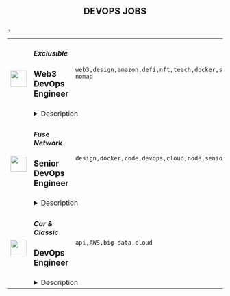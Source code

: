 <div align="center"><h2>DEVOPS JOBS</h2></div><table><tr>
                <td width="100" height="100" rowspan="2">
                    <img src="https://remoteok.com/assets/img/jobs/93afbfea9f10dd4ed25e46bf5bd403901676013373.peg" width="38px" height="auto">
                </td>
                <td width="300">
                    <h5>Exclusible</h5>
                    <h3>Web3 DevOps Engineer</h3>
                </td>
                <td width="300">
                    <code>web3,design,amazon,defi,nft,teach,docker,support,software,test,growth,web,scrum,devops,cloud,api,management,reliability,go,engineer,engineering,digital nomad</code>
                </td>
                <td width="200">
                <text>4 days ago</text>
                </td>
                <td width="100" rowspan="2">
                <a href="https://remoteOK.com/remote-jobs/remote-web3-devops-engineer-exclusible-192221" align="right" target="_blank">Apply</a>
                </td>
            </tr>
            <tr>
                <td colspan="3">
                <details><summary>Description</summary>
                <h2>About Exclusible</h2><p>Unlocking the Power of Web3 and Metaverse.</p><p>Exclusible empowers brands and communities and enhances life experiences by extending the horizon of possibilities. We turn simple engagement into long-lasting commitment, loyalty programs into long-term reward plans, membership models into a sense of belonging, and all to make the change from being a top-of-mind to a part-of-life company.</p><p>To us, tokens are more than digital currencies and unique collectibles: theyâre bridges and access keys to a new virtual lifestyle, as real as the physical one. When it comes to the Metaverse, we go beyond the design of surreal places and properties: we create unforgettable moments in life, define limitless horizons to tend towards, give you the emotion of being all-ways connected to a new fun-tactical reality.</p><p>Weâre the tech atelier of digital creative excellence, for a new kind of unforgettable living experiences.</p><h3>
<strong>Exclu</strong>sible's Vision</h3><p>Exclusible's purpose is building and developing a new and culturally-relevant web: accessible to all, unlimited in its possibilities, and made beautiful and meaningful through unforgettable moments. We enable brands to tap into its endless opportunities and usher them into Gen Z and Alphaâs playground for renewed and memorable emotions.</p><p>Exclusible empowers individuals and our community through relevant interactions and experiences, and we constantly push the limits to make the Metaverse an ever more inspiring and engaging place. We dare to make visions happen and set new paradigms to build and live in borderless storyworlds.</p><h3><strong>Our Mission</strong></h3><p>Our mission is to be at the driverâs seat of the web3 [r]evolution, by always diversifying and adapting our value proposition promptly, even through the anticipation of times and market trends. Bringing the next million people into the space, connecting high-end brands with their new âmetacommunityâ, while expanding our business from NFT drops to token-gated, Metaverse experiences and [branded] product suites, is our main mission and masterplan.</p><p>We are looking for talented and motivated people who are willing to support the company structure for growth and success while keeping growing their own skills.</p><p>The Web3 DevOps Engineer will be part of the Engineering Team.</p><h3>Responsibilities:</h3><ul>
<li><p>Participate in all aspects of the software development lifecycle, from design and delivery to on-going critical support.</p></li>
<li><p>Support, Develop and Improve the environments and infrastructure</p></li>
<li><p>Work to continually improve product functionality and quality.</p></li>
<li><p>Provide input into architecture and engineering standards.</p></li>
<li><p>Develop software design, QA, and architecture patterns and standards.</p></li>
<li><p>Coordinate and assist in complex troubleshooting.</p></li>
</ul><h3><strong>Desired Skills and Experience:</strong></h3><ul>
<li><p>At least 5+ years experience in DevOps, systems infrastructure, security, and/or reliability engineering.</p></li>
<li><p>At least 2+ years of experience with web3 infrastructure (RPC nodes, testnet Chain spin for QA, smart contract deployments)</p></li>
<li><p>Being able to manage infrastructure across multiple blockchains will be a key to our success.</p></li>
<li><p>Full understanding of blockchain infrastructure management (nodes, etc.).</p></li>
<li><p>Experience working with automation tools like Docker and Terraform.</p></li>
<li><p>Experience managing cloud infrastructure such as Amazon Web Services with automation tools such as AWS CloudFormation, ECS, Load-balancing, Terraform, Ansible, Helm, Puppet, or similar.</p></li>
<li><p>You have experience with asynchronous communication.</p></li>
<li><p>You are ideally familiar with agile methodologies, e.g. SCRUM or KANBAN.</p></li>
<li><p>You love to get things done and are goal oriented.</p></li>
<li><p><strong>Design and business acumen</strong>: You understand requirements, whether you're working on an API used by other developers, an internal tool consumed by our operation teams, or a feature used by millions of customers, your attention to details leads to a delightful user experience. Youâre also comfortable driving development from a sketch to a polished product.</p></li>
<li><p>You are <strong>adept at communicating and collaborating</strong> effectively with others, promoting your ideas as well as being humble when you may be wrong.</p></li>
<li><p>You are excited to <strong>learn from and teach others</strong>.</p></li>
<li><p>You are <strong>passionate about the blockchain philosophy</strong> and understanding of the DeFi landscape.</p></li>
<li><p>You enjoy getting involved with every stage of the software development lifecycle.</p></li>
<li><p>You have previous experience working in a Test Driven environment and understand the benefits.</p></li>
<li><p>You are comfortable with pair programming and working in a trunk-based development. environment; practicing Continuous Integration and Continuous Delivery.</p></li>
<li><p>You see the value in developers owning production software and view failure as a chance to learn.</p></li>
<li><p><strong>Fluency in English is mandatory</strong>, fluency in Portuguese and/or French is a plus.</p></li>
<li><p>Exclusible is a start-up so the ideal candidate must be adaptable to start-up environments, with a roll-up your sleeves mentality. Team spirit, a positive attitude, and seeing solutions rather than problems are a must!</p></li>
</ul><br/><br/>Please mention the word **EXHILARATING** and tag RMzQuMTQ1LjI0MC4xMDY= when applying to show you read the job post completely (#RMzQuMTQ1LjI0MC4xMDY=). This is a beta feature to avoid spam applicants. Companies can search these words to find applicants that read this and see they're human.
                </details>
                </td>
            </tr>,<tr>
                <td width="100" height="100" rowspan="2">
                    <img src="https://remoteok.com/assets/img/jobs/2848e39a8b7177c075a9b6445fc94a901675840598.peg" width="38px" height="auto">
                </td>
                <td width="300">
                    <h5>Fuse Network</h5>
                    <h3>Senior DevOps Engineer</h3>
                </td>
                <td width="300">
                    <code>design,docker,code,devops,cloud,node,senior,operations,engineer,digital nomad</code>
                </td>
                <td width="200">
                <text>6 days ago</text>
                </td>
                <td width="100" rowspan="2">
                <a href="https://remoteOK.com/remote-jobs/remote-senior-devops-engineer-fuse-network-191212" align="right" target="_blank">Apply</a>
                </td>
            </tr>
            <tr>
                <td colspan="3">
                <details><summary>Description</summary>
                <p style="line-height:1.38;text-align:center;margin-top:0pt;margin-bottom:0pt;"><br></p><p style="line-height:1.7999999999999998;text-align:center;margin-top:0pt;margin-bottom:0pt;"><span style="font-size:18pt;font-family:Arial;color:#000000;background-color:transparent;font-weight:700;font-style:normal;font-variant:normal;text-decoration:none;vertical-align:baseline;white-space:pre;white-space:pre-wrap;">Senior DevOps Engineer</span></p><div style="text-align:center;"><br></div><p style="line-height:1.38;margin-top:0pt;margin-bottom:0pt;text-align:center;"><span style="font-size:11pt;font-family:Arial;color:#000000;background-color:transparent;font-weight:700;font-style:normal;font-variant:normal;text-decoration:none;vertical-align:baseline;white-space:pre;white-space:pre-wrap;">Location: </span><span style="font-size:11pt;font-family:Arial;color:#000000;background-color:transparent;font-weight:400;font-style:normal;font-variant:normal;text-decoration:none;vertical-align:baseline;white-space:pre;white-space:pre-wrap;">Remote       </span><span style="font-size:11pt;font-family:Arial;color:#000000;background-color:transparent;font-weight:700;font-style:normal;font-variant:normal;text-decoration:none;vertical-align:baseline;white-space:pre;white-space:pre-wrap;">Job type: </span><span style="font-size:11pt;font-family:Arial;color:#000000;background-color:transparent;font-weight:400;font-style:normal;font-variant:normal;text-decoration:none;vertical-align:baseline;white-space:pre;white-space:pre-wrap;">Full time          </span><span style="font-size:11pt;font-family:Arial;color:#000000;background-color:transparent;font-weight:700;font-style:normal;font-variant:normal;text-decoration:none;vertical-align:baseline;white-space:pre;white-space:pre-wrap;">Business Unit: </span><span style="font-size:11pt;font-family:Arial;color:#000000;background-color:transparent;font-weight:400;font-style:normal;font-variant:normal;text-decoration:none;vertical-align:baseline;white-space:pre;white-space:pre-wrap;">Fuse Labs</span><span style="font-size:11pt;font-family:Arial;color:#000000;background-color:transparent;font-weight:700;font-style:normal;font-variant:normal;text-decoration:none;vertical-align:baseline;white-space:pre;white-space:pre-wrap;"> </span></p><p style="line-height:1.7999999999999998;margin-top:0pt;margin-bottom:0pt;"><span style="font-size:13.999999999999998pt;font-family:Arial;color:#000000;background-color:transparent;font-weight:700;font-style:normal;font-variant:normal;text-decoration:none;vertical-align:baseline;white-space:pre;white-space:pre-wrap;">Fuse Network</span></p><p style="line-height:1.38;background-color:#ffffff;margin-top:0pt;margin-bottom:0pt;"><span style="font-size:11pt;font-family:Arial;color:#000000;background-color:transparent;font-weight:400;font-style:normal;font-variant:normal;text-decoration:none;vertical-align:baseline;white-space:pre;white-space:pre-wrap;">Fuse is leading the way for real-world adoption. We are on a mission to empower anyone to take part in creating the future of payments and decentralized finance. Our easy to use business tools allow projects to get up and running in no time at all leading to a multitude of successful implementations on Fuse Network - our low-cost, scalable, EMV-compatible blockchain. </span></p><p style="line-height:1.38;background-color:#ffffff;margin-top:0pt;margin-bottom:0pt;"><br></p><p style="line-height:1.38;background-color:#ffffff;margin-top:0pt;margin-bottom:0pt;"><span style="font-size:13.999999999999998pt;font-family:Arial;color:#000000;background-color:transparent;font-weight:700;font-style:normal;font-variant:normal;text-decoration:none;vertical-align:baseline;white-space:pre;white-space:pre-wrap;">Responsibilities:</span></p><p style="line-height:1.38;margin-top:0pt;margin-bottom:0pt;"><span style="font-size:11pt;font-family:Arial;color:#000000;background-color:transparent;font-weight:400;font-style:normal;font-variant:normal;text-decoration:none;vertical-align:baseline;white-space:pre;white-space:pre-wrap;">- Taking ownership over key components in the Fuse Network such as Fuse RPC endpoints</span></p><p style="line-height:1.38;margin-top:0pt;margin-bottom:0pt;"><span style="font-size:11pt;font-family:Arial;color:#000000;background-color:transparent;font-weight:400;font-style:normal;font-variant:normal;text-decoration:none;vertical-align:baseline;white-space:pre;white-space:pre-wrap;">- Design, implement, and maintain reliable and scalable cloud infrastructure, including AWS and Google Cloud services.</span></p><p style="line-height:1.38;margin-top:0pt;margin-bottom:0pt;"><span style="font-size:11pt;font-family:Arial;color:#000000;background-color:transparent;font-weight:400;font-style:normal;font-variant:normal;text-decoration:none;vertical-align:baseline;white-space:pre;white-space:pre-wrap;">- Develop and implement infrastructure as code using tools such as Terraform and Ansible.</span></p><p style="line-height:1.38;margin-top:0pt;margin-bottom:0pt;"><span style="font-size:11pt;font-family:Arial;color:#000000;background-color:transparent;font-weight:400;font-style:normal;font-variant:normal;text-decoration:none;vertical-align:baseline;white-space:pre;white-space:pre-wrap;">- Design and implement cost-effective and scalable infrastructure solutions.</span></p><p style="line-height:1.38;margin-top:0pt;margin-bottom:0pt;"><span style="font-size:11pt;font-family:Arial;color:#000000;background-color:transparent;font-weight:400;font-style:normal;font-variant:normal;text-decoration:none;vertical-align:baseline;white-space:pre;white-space:pre-wrap;">- Ensure the availability, scalability, and performance of the infrastructure.</span></p><p style="line-height:1.38;margin-top:0pt;margin-bottom:0pt;"><span style="font-size:11pt;font-family:Arial;color:#000000;background-color:transparent;font-weight:400;font-style:normal;font-variant:normal;text-decoration:none;vertical-align:baseline;white-space:pre;white-space:pre-wrap;">- Collaborate with development and operations teams to resolve infrastructure-related issues.</span></p><div><br></div><p style="line-height:1.38;margin-top:0pt;margin-bottom:0pt;"><span style="font-size:13.999999999999998pt;font-family:Arial;color:#000000;background-color:transparent;font-weight:700;font-style:normal;font-variant:normal;text-decoration:none;vertical-align:baseline;white-space:pre;white-space:pre-wrap;">Requirements</span><span style="font-size:11pt;font-family:Arial;color:#000000;background-color:transparent;font-weight:400;font-style:normal;font-variant:normal;text-decoration:none;vertical-align:baseline;white-space:pre;white-space:pre-wrap;">:</span></p><p style="line-height:1.38;margin-top:0pt;margin-bottom:0pt;"><span style="font-size:11pt;font-family:Arial;color:#000000;background-color:transparent;font-weight:400;font-style:normal;font-variant:normal;text-decoration:none;vertical-align:baseline;white-space:pre;white-space:pre-wrap;">- At least 5 years of experience in DevOps engineering.</span></p><p style="line-height:1.38;margin-top:0pt;margin-bottom:0pt;"><span style="font-size:11pt;font-family:Arial;color:#000000;background-color:transparent;font-weight:400;font-style:normal;font-variant:normal;text-decoration:none;vertical-align:baseline;white-space:pre;white-space:pre-wrap;">- Strong experience with AWS, Terraform, Ansible.</span></p><p style="line-height:1.38;margin-top:0pt;margin-bottom:0pt;"><span style="font-size:11pt;font-family:Arial;color:#000000;background-color:transparent;font-weight:400;font-style:normal;font-variant:normal;text-decoration:none;vertical-align:baseline;white-space:pre;white-space:pre-wrap;">- Experience in managing and fine-tuning near real-time systems written in Rust/Go/C++.</span></p><p style="line-height:1.38;margin-top:0pt;margin-bottom:0pt;"><span style="font-size:11pt;font-family:Arial;color:#000000;background-color:transparent;font-weight:400;font-style:normal;font-variant:normal;text-decoration:none;vertical-align:baseline;white-space:pre;white-space:pre-wrap;">- Knowledge of EVM blockchain technology, experience in running node clients is a plus.</span></p><p style="line-height:1.38;margin-top:0pt;margin-bottom:0pt;"><span style="font-size:11pt;font-family:Arial;color:#000000;background-color:transparent;font-weight:400;font-style:normal;font-variant:normal;text-decoration:none;vertical-align:baseline;white-space:pre;white-space:pre-wrap;">- Experience with containerization technologies, such as Docker and Kubernetes.</span></p><p style="line-height:1.38;margin-top:0pt;margin-bottom:0pt;"><span style="font-size:11pt;font-family:Arial;color:#000000;background-color:transparent;font-weight:400;font-style:normal;font-variant:normal;text-decoration:none;vertical-align:baseline;white-space:pre;white-space:pre-wrap;">- Strong problem-solving and communication skills.</span></p><p style="line-height:1.38;margin-top:0pt;margin-bottom:0pt;"><span style="font-size:11pt;font-family:Arial;color:#000000;background-color:transparent;font-weight:400;font-style:normal;font-variant:normal;text-decoration:none;vertical-align:baseline;white-space:pre;white-space:pre-wrap;">- Ability to work in a fast-paced, dynamic environment.</span></p><div><br></div><div><br></div><div><br></div><br/><br/>Please mention the word **RIGHTEOUSLY** and tag RMzQuMTQ1LjI0MC4xMDY= when applying to show you read the job post completely (#RMzQuMTQ1LjI0MC4xMDY=). This is a beta feature to avoid spam applicants. Companies can search these words to find applicants that read this and see they're human.
                </details>
                </td>
            </tr>,<tr>
                <td width="100" height="100" rowspan="2">
                    <img src="https://remotive.com/job/1580707/logo" width="38px" height="auto">
                </td>
                <td width="300">
                    <h5>Car &amp; Classic</h5>
                    <h3>DevOps Engineer</h3>
                </td>
                <td width="300">
                    <code>api,AWS,big data,cloud</code>
                </td>
                <td width="200">
                <text>1 days ago</text>
                </td>
                <td width="100" rowspan="2">
                <a href="https://remotive.com/remote-jobs/devops/devops-engineer-1580707" align="right" target="_blank">Apply</a>
                </td>
            </tr>
            <tr>
                <td colspan="3">
                <details><summary>Description</summary>
                <p><strong>About you</strong><br>To achieve success in this role, you are a highly experienced DevOps Engineer who specialises in AWS infrastructure. Your expertise within DevOps Engineering will enrich our global marketplace with modernised, secured, scalable solutions.</p>
<p>In this role you will support the transformation, elevation and scale of our marketplace/platform. You will work closely with the Engineering Technical Leadership &amp; Product Team to build and develop highly available, scalable, secure, and optimised solutions.</p>
<p>DevOps Engineering is a relatively new opportunity at Car &amp; Classic, You will be in the perfect position to have an outsized multiplicative impact by helping build the frameworks, structures, and processes that foster an effective engineering outcome in collaboration with our friends in the product &amp; data teams.<br><br><br><strong>About us </strong><a href="http://www.carandclassic.com" rel="nofollow">www.carandclassic.com</a><br>Car &amp; Classic is one of the largest automotive marketplaces in the world. We’re lucky to have thousands of user-generated listings submitted monthly with content gems from James Bond’s Aston DB5 to Elvis Presley’s Cadillac. The site is old, launched in 2005 but under new, VC-backed ownership since 2018 and on an exciting triple-digit growth journey to bring classic vehicle transactions online.</p>
<p>Our culture is incredibly important to us. We’re lucky enough to have built the team from scratch with a focus on enjoying the day-to-day, diversity, inclusion and high performance. Despite being an entirely distributed business, we build strong connections as colleagues and have created a fun and high-performing culture.</p>
<p>We’re looking for a DevOps Engineer that has strong, relevant experience and wants to make their mark in a rapid-growth business where they can make a real difference, whilst enjoying the environment and culture of a fully remote globally distributed workforce.</p>
<p>Finally, you don’t have to love cars to work here (and lots of our team don’t) but for those who do this is an incredible opportunity to combine your passion and professional lives – we look forward to hearing from you.<br><br></p>
<p><strong>About the role</strong><br>As our DevOps Engineer you will be responsible for the smooth operation of a company's IT infrastructure. You will work with our developers to deploy and manage code changes, and with the wider business to ensure that systems are up and running smoothly.</p>
<p>To be successful in this role as DevOps Engineer you must have a deep understanding of both development and operations processes, as well as a strong technical background.</p>
<p><em>Key DevOps Metrics for you. </em></p>
<p style="text-align: center;"><em>“You can’t improve what you don't measure”</em></p>
<p><em>Lead time for changes</em><br>We are looking for a candidate with a proven track record in reducing lead time changes in engineering teams.</p>
<p><em>Change failure rate</em><br>You will be responsible for reducing change failure rates by implementing practices such as test automation trunk-based development and working in small batches.</p>
<p><em>Deployment frequency</em><br>We are looking for candidates with experience in high-performing DevOps environments and a track record of advancing deployment frequency. Shape and mould our infrastructure.</p>
<p><em>Mean time to recovery</em><br>You will ensure that our infrastructure is able to be rapidly remedied in the event of failure. Successful planning in this area previously would be advantageous to future success.<br><br><br><strong>Detailed Deliverables</strong> </p>
<ul style="">
<li style="">Continuous integration and continuous delivery (CI/CD) pipelines</li>
<li style="">Automation scripts and tools for building, testing and deploying code</li>
<li style="">Monitoring and logging solutions</li>
<li style="">Security and compliance policies &amp; procedures</li>
<li style="">Root cause analysis and disaster recovery plans</li>
<li style="">Capacity planning and performance optimisation</li>
<li style="">Collaboration with development and operations teams</li>
<li style="">Staging environment for testing and QA</li>
<li style="">Improving the end-to-end DevOps stack and automating components for performance and cost improvement</li>
<li style="">Infrastructure-as-code templates for provisioning and configuration</li>
<li style="">DevOps metrics and reports for performance insight</li>
<li style="">Implementing best practices for development, testing, and deployment.</li>
</ul>
<p><strong> </strong></p>
<p><strong>The skills, attributes and experience you must have:<br></strong></p>
<ul style="">
<li style="">AWS Certified DevOps Engineer</li>
<li style="">Experienced in Cloud-native deployments using Terraform within AWS</li>
<li style="">Passionate about cycle times and minimising risk through CI/CD practices</li>
<li style="">Building deployment pipelines (Buddy.Works, Jenkins, AWSCode Deploy, GitHub Actions, or Octopus)</li>
<li style="">DevOps Monitoring, Datadog, Prometheus</li>
<li style="">Knowledge of containerisation and orchestration (Docker, Kubernetes)</li>
<li style="">Migrating applications into Docker and container orchestration with Kubernetes</li>
<li style="">Strong understanding of CI/CD pipeline implementation</li>
<li style="">Experience with automation and configuration management (Ansible, Puppet, Chef)</li>
<li style="">Reviewing peer code and participating in the DevOps release process</li>
<li style="">Improving the end-to-end DevOps stack and automating components for performance and cost improvement</li>
<li style="">Knowledge of AWS resources (EKS, ECS, RDS, Lambda, API Gateway, Event Bridge, EC2, CloudWatch, Autoscaling, Route53)</li>
<li style="">Cross-Functional Working &amp; Collaboration Champion<br><br></li>
</ul>
<p><strong>Skills, attributes and experience it would be nice for you to have:<br></strong></p>
<ul style="">
<li style="">Championing the "You build it, you run it" mentality</li>
<li style="">Understanding and experience with the CALMS framework</li>
<li style="">Familiarity with server less technology and architecture</li>
<li style="">Knowledge of PHP and Laravel</li>
<li style="">Previous software engineering experience in modern web application development</li>
<li style="">Knowledge of versioning tools (GitLab, GitHub)</li>
<li style="">Familiarity with big data and analytics solutions</li>
<li style="">Experience with MySQL/PostgreSQL</li>
<li style="">Certified SAFe Agilist</li>
</ul>
<p><em><br>Please know that this list is indicative. We’re looking for awesome humans even if you are only a 60% match. Skills can be learnt, but awesomeness generally can’t.</em></p>
<p><br><strong>What do you get (remuneration &amp; benefits)?</strong></p>
<ul style="">
<li style="">Competitive Salary up to £75,000 💰</li>
<li style="">Stock options 📈</li>
<li style="">All the equipment you need to get the job done 💻</li>
<li style="">Flexible working - work where and when you want in order to get the job done 🌍</li>
<li style="">Access to free counselling, therapy and mental health support via <a href="https://www.spill.chat/" rel="nofollow">Spill</a> 🤗</li>
<li style="">Professional development allowance 🚄</li>
<li style="">Income Protection 🛡</li>
<li style="">Life Cover 👩‍👧‍👦</li>
<li style="">Smart Health 🩺</li>
<li style="">Generous parental leave 👶</li>
<li style="">33 days holiday (including bank holidays) 🏝</li>
<li style="">Ability to make your mark on a fast-growing start-up 🚀</li>
</ul>
<p> </p>
<p><strong>Our application process</strong></p>
<p>We want to make sure we hire the best available talent! We had a fantastic 2022 with all of our hires hitting the ground running. We are excited to do the same in 2023.</p>
<p>Every role is crucial to us at this stage of our growth. We are continuously improving and evolving our recruitment and application process. Once you decide to apply, you’ll be presented with a series of questions. The answers to the questions are the difference between your application being progressed or not. Please do give them your time and effort when answering.</p>
<p>Good luck with your application and thank you in advance for your interest in joining us at Car &amp; Classic.<br><br></p>
<p><strong>Car &amp; Classic Limited is an equal opportunity employer</strong></p>
<p>Equality, diversity and inclusion are integral parts of our culture. We recognise and celebrate the value and impact diversity brings to our company and are committed to ensuring this is a consistent focus, for which we hold ourselves responsible. We are committed to treating all applicants fairly and equally and encourage candidates from all backgrounds to apply for this role.</p>
<p>All qualified applicants will receive consideration for employment without regard to race, colour, religion, national origin, sex, sexual orientation, gender identity, veteran/military status, and disability, or another legally protected status.</p>
<p>If you are unable to submit an application because of incompatible assistive technology or a disability, please contact us via our careers site.</p>
<p>We will make every effort to respond to your request for disability assistance as soon as possible.</p>
<img src="https://remotive.com/job/track/1580707/blank.gif?source=public_api" alt=""/>
                </details>
                </td>
            </tr></table>